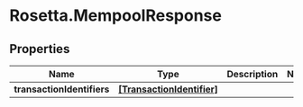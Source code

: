 # Rosetta.MempoolResponse

## Properties

Name | Type | Description | Notes
------------ | ------------- | ------------- | -------------
**transactionIdentifiers** | [**[TransactionIdentifier]**](TransactionIdentifier.md) |  | 


